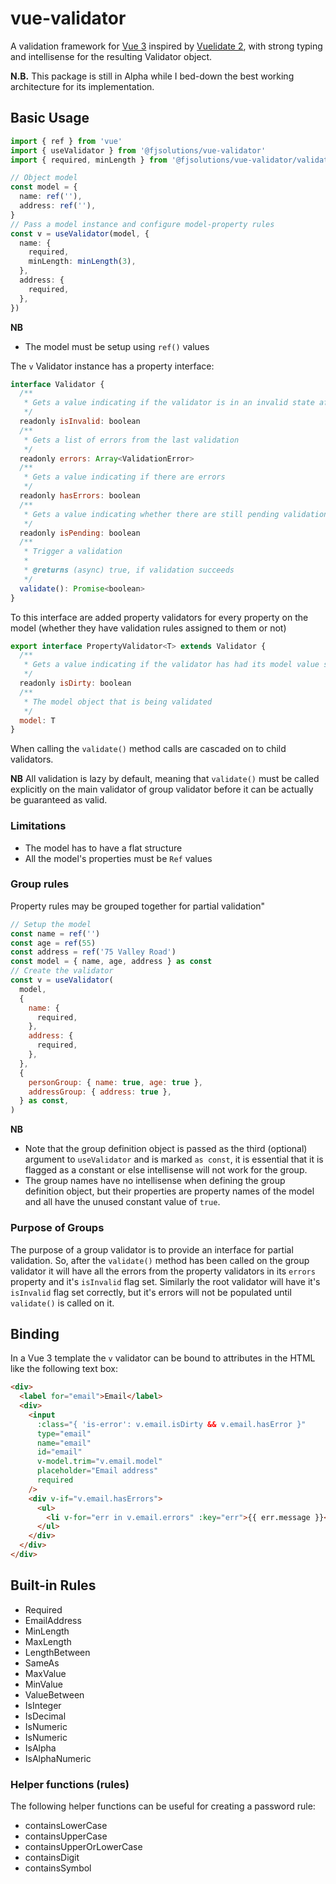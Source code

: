 # vue-validator

A validation framework for [Vue 3](https://v3.vuejs.org) inspired by [Vuelidate 2](https://github.com/vuelidate/vuelidate/tree/next), with strong typing and intellisense for the resulting Validator object.

**N.B.** This package is still in Alpha while I bed-down the best working architecture for its implementation.

## Basic Usage

```ts
import { ref } from 'vue'
import { useValidator } from '@fjsolutions/vue-validator'
import { required, minLength } from '@fjsolutions/vue-validator/validators'

// Object model
const model = {
  name: ref(''),
  address: ref(''),
}
// Pass a model instance and configure model-property rules
const v = useValidator(model, {
  name: {
    required,
    minLength: minLength(3),
  },
  address: {
    required,
  },
})
```

**NB**

- The model must be setup using `ref()` values

The `v` Validator instance has a property interface:

```js
interface Validator {
  /**
   * Gets a value indicating if the validator is in an invalid state after the last validation
   */
  readonly isInvalid: boolean
  /**
   * Gets a list of errors from the last validation
   */
  readonly errors: Array<ValidationError>
  /**
   * Gets a value indicating if there are errors
   */
  readonly hasErrors: boolean
  /**
   * Gets a value indicating whether there are still pending validations
   */
  readonly isPending: boolean
  /**
   * Trigger a validation
   *
   * @returns (async) true, if validation succeeds
   */
  validate(): Promise<boolean>
}
```

To this interface are added property validators for every property on the model (whether they have validation rules assigned to them or not)

```js
export interface PropertyValidator<T> extends Validator {
  /**
   * Gets a value indicating if the validator has had its model value set
   */
  readonly isDirty: boolean
  /**
   * The model object that is being validated
   */
  model: T
}
```

When calling the `validate()` method calls are cascaded on to child validators.

**NB** All validation is lazy by default, meaning that `validate()` must be called explicitly on the main validator of group validator before it can be actually be guaranteed as valid.

### Limitations

- The model has to have a flat structure
- All the model's properties must be `Ref` values

### Group rules

Property rules may be grouped together for partial validation"

```js
// Setup the model
const name = ref('')
const age = ref(55)
const address = ref('75 Valley Road')
const model = { name, age, address } as const
// Create the validator
const v = useValidator(
  model,
  {
    name: {
      required,
    },
    address: {
      required,
    },
  },
  {
    personGroup: { name: true, age: true },
    addressGroup: { address: true },
  } as const,
)
```

**NB**

- Note that the group definition object is passed as the third (optional) argument to `useValidator` and is marked `as const`, it is essential that it is flagged as a constant or else intellisense will not work for the group.
- The group names have no intellisense when defining the group definition object, but their properties are property names of the model and all have the unused constant value of `true`.

### Purpose of Groups

The purpose of a group validator is to provide an interface for partial validation. So, after the `validate()` method has been called on the group validator it will have all the errors from the property validators in its `errors` property and it's `isInvalid` flag set. Similarly the root validator will have it's `isInvalid` flag set correctly, but it's errors will not be populated until `validate()` is called on it.

## Binding

In a Vue 3 template the `v` validator can be bound to attributes in the HTML like the following text box:

```html
<div>
  <label for="email">Email</label>
  <div>
    <input
      :class="{ 'is-error': v.email.isDirty && v.email.hasError }"
      type="email"
      name="email"
      id="email"
      v-model.trim="v.email.model"
      placeholder="Email address"
      required
    />
    <div v-if="v.email.hasErrors">
      <ul>
        <li v-for="err in v.email.errors" :key="err">{{ err.message }}</li>
      </ul>
    </div>
  </div>
</div>
```

## Built-in Rules

- Required
- EmailAddress
- MinLength
- MaxLength
- LengthBetween
- SameAs
- MaxValue
- MinValue
- ValueBetween
- IsInteger
- IsDecimal
- IsNumeric
- IsNumeric
- IsAlpha
- IsAlphaNumeric

### Helper functions (rules)

The following helper functions can be useful for creating a password rule:

- containsLowerCase
- containsUpperCase
- containsUpperOrLowerCase
- containsDigit
- containsSymbol
